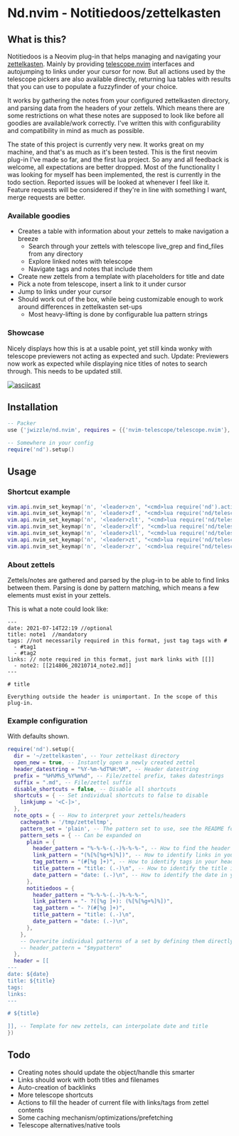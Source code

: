 # Nd.nvim - Notitiedoos/zettelkasten

## What is this?

Notitiedoos is a Neovim plug-in that helps managing and navigating your [zettelkasten](https://zettelkasten.de/posts/overview/).
Mainly by providing [telescope.nvim](https://github.com/nvim-telescope/telescope.nvim) interfaces and autojumping to links under your cursor for now. But all actions used by the telescope pickers are also available directly, returning lua tables with results that you can use to populate a fuzzyfinder of your choice.

It works by gathering the notes from your configured zettelkasten directory, and parsing data from the headers of your zettels. Which means there are some restrictions on what these notes are supposed to look like before all goodies are available/work correctly. I've written this with configurability and compatibility in mind as much as possible.

The state of this project is currently very new. It works great on my machine, and that's as much as it's been tested. This is the first neovim plug-in I've made so far, and the first lua project. So any and all feedback is welcome, all expectations are better dropped.
Most of the functionality I was looking for myself has been implemented, the rest is currently in the todo section. Reported issues will be looked at whenever I feel like it. Feature requests will be considered if they're in line with something I want, merge requests are better.

### Available goodies

* Creates a table with information about your zettels to make navigation a breeze
  * Search through your zettels with telescope live_grep and find_files from any directory
  * Explore linked notes with telescope
  * Navigate tags and notes that include them
* Create new zettels from a template with placeholders for title and date
* Pick a note from telescope, insert a link to it under cursor
* Jump to links under your cursor
* Should work out of the box, while being customizable enough to work around differences in zettelkasten set-ups
  * Most heavy-lifting is done by configurable lua pattern strings

### Showcase

Nicely displays how this is at a usable point, yet still kinda wonky with telescope previewers not acting as expected and such.
Update: Previewers now work as expected while displaying nice titles of notes to search through. This needs to be updated still.

[![asciicast](https://asciinema.org/a/427634.svg)](https://asciinema.org/a/427634)

## Installation

```lua
-- Packer
use {'jwizzle/nd.nvim', requires = {{'nvim-telescope/telescope.nvim'}, {'nvim-lua/popup.nvim'}, {'nvim-lua/plenary.nvim'}}}

-- Somewhere in your config
require('nd').setup()
```

## Usage

### Shortcut example

```lua
vim.api.nvim_set_keymap('n', '<leader>zn', "<cmd>lua require('nd').actions.new()<CR>", {})
vim.api.nvim_set_keymap('n', '<leader>zf', "<cmd>lua require('nd/telescope').find_notes()<CR>", {})
vim.api.nvim_set_keymap('n', '<leader>zlt', "<cmd>lua require('nd/telescope').find_links_to()<CR>", {})
vim.api.nvim_set_keymap('n', '<leader>zlf', "<cmd>lua require('nd/telescope').find_links_from()<CR>", {})
vim.api.nvim_set_keymap('n', '<leader>zll', "<cmd>lua require('nd/telescope').insert_link()<CR>", {})
vim.api.nvim_set_keymap('n', '<leader>zt', "<cmd>lua require('nd/telescope').find_tags()<CR>", {})
vim.api.nvim_set_keymap('n', '<leader>zr', '<cmd>lua require("nd/telescope").live_grep()<CR>', {})
```

### About zettels

Zettels/notes are gathered and parsed by the plug-in to be able to find links between them.
Parsing is done by pattern matching, which means a few elements must exist in your zettels.

This is what a note could look like:
```
---
date: 2021-07-14T22:19 //optional
title: note1  //mandatory
tags: //not necessarily required in this format, just tag tags with #
  - #tag1
  - #tag2
links: // note required in this format, just mark links with [[]]
  - note2: [[214806_20210714_note2.md]]
---

# title

Everything outside the header is unimportant. In the scope of this plug-in.
```

### Example configuration

With defaults shown.

```lua
require('nd').setup({
  dir = '~/zettelkasten', -- Your zettelkast directory
  open_new = true, -- Instantly open a newly created zettel
  header_datestring = "%Y-%m-%dT%H:%M", -- Header datestring
  prefix = "%H%M%S_%Y%m%d", -- File/zettel prefix, takes datestrings
  suffix = ".md", -- File/zettel suffix
  disable_shortcuts = false, -- Disable all shortcuts
  shortcuts = { -- Set individual shortcuts to false to disable
    linkjump = '<C-]>',
  },
  note_opts = { -- How to interpret your zettels/headers
    cachepath = '/tmp/zetteltmp',
    pattern_set = 'plain', -- The pattern set to use, see the README for more info
    pattern_sets = { -- Can be expanded on
      plain = {
        header_pattern = "%-%-%-(.-)%-%-%-", -- How to find the header in your zettel
        link_pattern = "(%[%[%g+%]%])", -- How to identify links in your header
        tag_pattern = "(#[%g ]+)", -- How to identify tags in your header
        title_pattern = "title: (.-)\n", -- How to identify the title in your header
        date_pattern = "date: (.-)\n", -- How to identify the date in your header
      },
      notitiedoos = {
        header_pattern = "%-%-%-(.-)%-%-%-",
        link_pattern = "- ?([%g ]+): (%[%[%g+%]%])",
        tag_pattern = "- ?(#[%g ]+)",
        title_pattern = "title: (.-)\n",
        date_pattern = "date: (.-)\n",
      },
    },
    -- Overwrite individual patterns of a set by defining them directly in note_opts
    -- header_pattern = "$mypattern"
  },
  header = [[
---
date: ${date}
title: ${title}
tags:
links:
---

# ${title}

]], -- Template for new zettels, can interpolate date and title
})
```

## Todo

* Creating notes should update the object/handle this smarter
* Links should work with both titles and filenames
* Auto-creation of backlinks
* More telescope shortcuts
* Actions to fill the header of current file with links/tags from zettel contents
* Some caching mechanism/optimizations/prefetching
* Telescope alternatives/native tools


